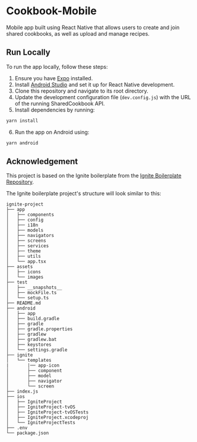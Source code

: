 # Cookbook-Mobile

Mobile app built using React Native that allows users to create and join shared cookbooks, as well as upload and manage recipes.

## Run Locally

To run the app locally, follow these steps:

1. Ensure you have [Expo](https://expo.dev/) installed.
2. Install [Android Studio](https://developer.android.com/studio) and set it up for React Native development.
3. Clone this repository and navigate to its root directory.
4. Update the development configuration file (`dev.config.js`) with the URL of the running SharedCookbook API.
5. Install dependencies by running:

```bash
yarn install
```

6. Run the app on Android using:

```bash
yarn android
```

## Acknowledgement

This project is based on the Ignite boilerplate from the [Ignite Boilerplate Repository](https://github.com/infinitered/ignite).

The Ignite boilerplate project's structure will look similar to this:

```
ignite-project
├── app
│   ├── components
│   ├── config
│   ├── i18n
│   ├── models
│   ├── navigators
│   ├── screens
│   ├── services
│   ├── theme
│   ├── utils
│   └── app.tsx
├── assets
│   ├── icons
│   └── images
├── test
│   ├── __snapshots__
│   ├── mockFile.ts
│   └── setup.ts
├── README.md
├── android
│   ├── app
│   ├── build.gradle
│   ├── gradle
│   ├── gradle.properties
│   ├── gradlew
│   ├── gradlew.bat
│   ├── keystores
│   └── settings.gradle
├── ignite
│   └── templates
|       |── app-icon
│       ├── component
│       ├── model
│       ├── navigator
│       └── screen
├── index.js
├── ios
│   ├── IgniteProject
│   ├── IgniteProject-tvOS
│   ├── IgniteProject-tvOSTests
│   ├── IgniteProject.xcodeproj
│   └── IgniteProjectTests
├── .env
└── package.json

```
